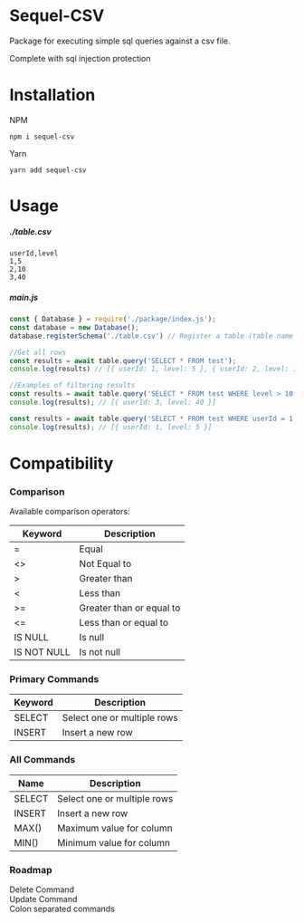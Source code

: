 # Sequel-CSV

Package for executing simple sql queries against a csv file.

Complete with sql injection protection
# Installation

NPM
```
npm i sequel-csv
```
Yarn
```
yarn add sequel-csv
```

# Usage

##### ./table.csv

```csv
userId,level
1,5
2,10
3,40
```
##### main.js
```js
const { Database } = require('./package/index.js');
const database = new Database();
database.registerSchema('./table.csv') // Register a table (table name is the same as the file name excluding file extension and directory)

//Get all rows
const results = await table.query('SELECT * FROM test');
console.log(results) // [{ userId: 1, level: 5 }, { userId: 2, level: 10 }, { userId: 3, level: 40 }]

//Examples of filtering results
const results = await table.query('SELECT * FROM test WHERE level > 10');
console.log(results); // [{ userId: 3, level: 40 }]

const results = await table.query('SELECT * FROM test WHERE userId = 1');
console.log(results); // [{ userId: 1, level: 5 }]
```

# Compatibility

### Comparison

Available comparison operators:

| Keyword     | Description              |
|-------------|--------------------------|
| =           | Equal                    |
| <>          | Not Equal to             |
| \>          | Greater than             |
| \<          | Less than                |
| \>=         | Greater than or equal to |
| \<=         | Less than or equal to    |
| IS NULL     | Is null                  |
| IS NOT NULL | Is not null              |

### Primary Commands

| Keyword | Description                 |
|---------|-----------------------------|
| SELECT  | Select one or multiple rows |
| INSERT  | Insert a new row            |

### All Commands

| Name   | Description                 |
|--------|-----------------------------|
| SELECT | Select one or multiple rows |
| INSERT | Insert a new row            |
| MAX()  | Maximum value for column    |
| MIN()  | Minimum value for column    |

### Roadmap

Delete Command<br>
Update Command<br>
Colon separated commands<br>